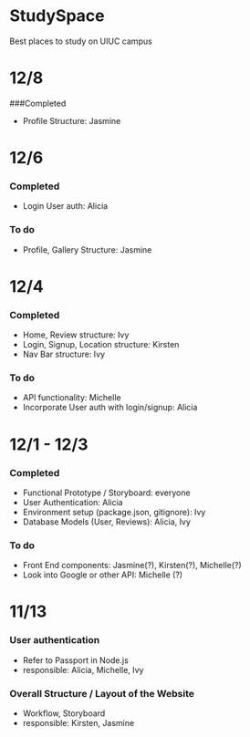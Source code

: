 # StudySpace
Best places to study on UIUC campus

# 12/8
###Completed
- Profile Structure: Jasmine

# 12/6
### Completed
- Login User auth: Alicia

### To do
- Profile, Gallery Structure: Jasmine

# 12/4
### Completed
- Home, Review structure: Ivy
- Login, Signup, Location structure: Kirsten
- Nav Bar structure: Ivy

### To do
- API functionality: Michelle
- Incorporate User auth with login/signup: Alicia

# 12/1 - 12/3
### Completed
- Functional Prototype / Storyboard: everyone
- User Authentication: Alicia
- Environment setup (package.json, gitignore): Ivy
- Database Models (User, Reviews): Alicia, Ivy

### To do
- Front End components: Jasmine(?), Kirsten(?), Michelle(?)
- Look into Google or other API: Michelle (?)

# 11/13
### User authentication
- Refer to Passport in Node.js
- responsible: Alicia, Michelle, Ivy
### Overall Structure / Layout of the Website
- Workflow, Storyboard
- responsible: Kirsten, Jasmine
